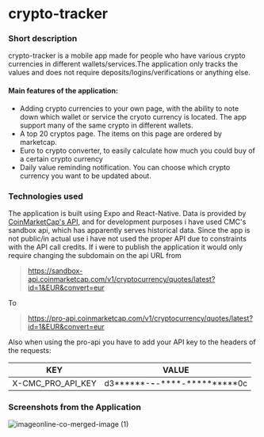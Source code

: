 # crypto-tracker
### Short description
crypto-tracker is a mobile app made for people who have various crypto currencies in different wallets/services.The application only tracks the values and does not require deposits/logins/verifications or anything else.
#### Main features of the application:

* Adding crypto currencies to your own page, with the ability to note down which wallet or service the cryoto currency is located. The app support many of the same crypto in different wallets.
* A top 20 cryptos page. The items on this page are ordered by marketcap.
* Euro to crypto converter, to easily calculate how much you could buy of a certain crypto currency
* Daily value reminding notification. You can choose which crypto currency you want to be updated about.

### Technologies used

The application is built using Expo and React-Native.
Data is provided by [CoinMarketCap's API](https://coinmarketcap.com/api/), and for development purposes i have used CMC's sandbox api, which has apparently serves historical data. Since the app is not public/in actual use i have not used the proper API due to constraints with the API call credits. If i were to publish the application it would only require changing the subdomain on the api URL from 

> https://sandbox-api.coinmarketcap.com/v1/cryptocurrency/quotes/latest?id=1&EUR&convert=eur

To

>https://pro-api.coinmarketcap.com/v1/cryptocurrency/quotes/latest?id=1&EUR&convert=eur

Also when using the pro-api you have to add your API key to the headers of the requests:

| KEY        | VALUE           
| ------------- |-------------| 
|   X-CMC_PRO_API_KEY  | d3******-****-****-****-**********0c | 
 
### Screenshots from the Application

![imageonline-co-merged-image (1)](https://user-images.githubusercontent.com/23129834/118552468-aa344980-b767-11eb-88b8-888f58a182da.png)

